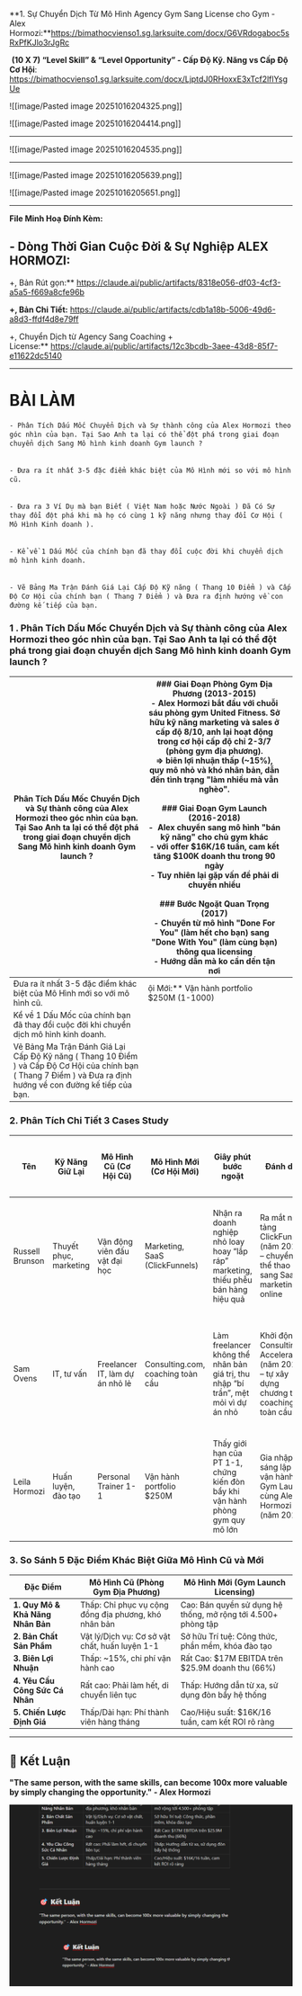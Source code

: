 **1. Sự Chuyển Dịch Từ Mô Hình Agency Gym Sang License cho Gym - Alex Hormozi:**https://bimathocvienso1.sg.larksuite.com/docx/G6VRdogaboc5sRxPfKJlo3rJgRc

 **(10 X 7) “Level Skill” & “Level Opportunity” - Cấp Độ Kỹ. Năng vs Cấp Độ Cơ Hội**: https://bimathocvienso1.sg.larksuite.com/docx/LjptdJ0RHoxxE3xTcf2lflYsgUe

![[image/Pasted image 20251016204325.png]]

![[image/Pasted image 20251016204414.png]]

---
![[image/Pasted image 20251016204535.png]]


---

![[image/Pasted image 20251016205639.png]]


![[image/Pasted image 20251016205651.png]]

---


**File Minh Hoạ Đính Kèm:**

## **- Dòng Thời Gian Cuộc Đời & Sự Nghiệp ALEX HORMOZI:**

+, Bản Rút gọn:** https://claude.ai/public/artifacts/8318e056-df03-4cf3-a5a5-f669a8cfe96b

**+, Bản Chi Tiết:** https://claude.ai/public/artifacts/cdb1a18b-5006-49d6-a8d3-ffdf4d8e79ff

+, Chuyển Dịch từ Agency Sang Coaching + License:** https://claude.ai/public/artifacts/12c3bcdb-3aee-43d8-85f7-e11622dc5140


----
# BÀI LÀM


```
- Phân Tích Dấu Mốc Chuyển Dịch và Sự thành công của Alex Hormozi theo góc nhìn của bạn. Tại Sao Anh ta lại có thể đột phá trong giai đoạn chuyển dịch Sang Mô hình kinh doanh Gym launch ?
    

- Đưa ra ít nhất 3-5 đặc điểm khác biệt của Mô Hình mới so với mô hình cũ.
    

- Đưa ra 3 Ví Dụ mà bạn Biết ( Việt Nam hoặc Nước Ngoài ) Đã Có Sự thay đổi đột phá khi mà họ có cùng 1 kỹ năng nhưng thay đổi Cơ Hội ( Mô Hình Kinh doanh ).
    

- Kể về 1 Dấu Mốc của chính bạn đã thay đổi cuộc đời khi chuyển dịch mô hình kinh doanh.
    

- Vẽ Bảng Ma Trận Đánh Giá Lại Cấp Độ Kỹ năng ( Thang 10 Điểm ) và Cấp Độ Cơ Hội của chính bạn ( Thang 7 Điểm ) và Đưa ra định hướng về con đường kế tiếp của bạn.
```


### 1 . Phân Tích Dấu Mốc Chuyển Dịch và Sự thành công của Alex Hormozi theo góc nhìn của bạn. Tại Sao Anh ta lại có thể đột phá trong giai đoạn chuyển dịch Sang Mô hình kinh doanh Gym launch ?

| Phân Tích Dấu Mốc Chuyển Dịch và Sự thành công của Alex Hormozi theo góc nhìn của bạn. Tại Sao Anh ta lại có thể đột phá trong giai đoạn chuyển dịch Sang Mô hình kinh doanh Gym launch ? | ### Giai Đoạn Phòng Gym Địa Phương (2013-2015)<br>- Alex Hormozi bắt đầu với chuỗi sáu phòng gym United Fitness. Sở hữu kỹ năng marketing và sales ở cấp độ 8/10, anh lại hoạt động trong cơ hội cấp độ chỉ 2-3/7 (phòng gym địa phương).<br>=> biên lợi nhuận thấp (~15%), quy mô nhỏ và khó nhân bản, dẫn đến tình trạng "làm nhiều mà vẫn nghèo".<br><br>### Giai Đoạn Gym Launch (2016-2018)<br>-  Alex chuyển sang mô hình "bán kỹ năng" cho chủ gym khác<br>- với offer $16K/16 tuần, cam kết tăng $100K doanh thu trong 90 ngày<br>- Tuy nhiên lại gặp vấn đề phải di chuyển nhiều <br><br>### Bước Ngoặt Quan Trọng (2017)<br>- Chuyển từ mô hình "Done For You" (làm hết cho bạn) sang "Done With You" (làm cùng bạn) thông qua licensing<br>- Hướng dẫn mà ko cần dến tận nơi |     |
| ----------------------------------------------------------------------------------------------------------------------------------------------------------------------------------------- | --------------------------------------------------------------------------------------------------------------------------------------------------------------------------------------------------------------------------------------------------------------------------------------------------------------------------------------------------------------------------------------------------------------------------------------------------------------------------------------------------------------------------------------------------------------------------------------------------------------------------------------------------------------------------------------------------------------------------------------------------------------------------------------- | --- |
| Đưa ra ít nhất 3-5 đặc điểm khác biệt của Mô Hình mới so với mô hình cũ.                                                                                                                  | ội Mới:** Vận hành portfolio $250M (1-1000)                                                                                                                                                                                                                                                                                                                                                                                                                                                                                                                                                                                                                                                                                                                                             |     |
| Kể về 1 Dấu Mốc của chính bạn đã thay đổi cuộc đời khi chuyển dịch mô hình kinh doanh.                                                                                                    |                                                                                                                                                                                                                                                                                                                                                                                                                                                                                                                                                                                                                                                                                                                                                                                         |     |
| Vẽ Bảng Ma Trận Đánh Giá Lại Cấp Độ Kỹ năng ( Thang 10 Điểm ) và Cấp Độ Cơ Hội của chính bạn ( Thang 7 Điểm ) và Đưa ra định hướng về con đường kế tiếp của bạn.                          |                                                                                                                                                                                                                                                                                                                                                                                                                                                                                                                                                                                                                                                                                                                                                                                         |     |

### 2. Phân Tích Chi Tiết 3 Cases Study

| Tên             | Kỹ Năng Giữ Lại        | Mô Hình Cũ (Cơ Hội Cũ)          | Mô Hình Mới (Cơ Hội Mới)          | Giây phút bước ngoặt                                                                 | Đánh dấu                                                                                 | Tại sao lại ra mắt ý tưởng nền tảng/hệ thống                                                       | Kết Quả Đột Phá                                         |
| --------------- | ---------------------- | ------------------------------- | --------------------------------- | ------------------------------------------------------------------------------------ | ---------------------------------------------------------------------------------------- | -------------------------------------------------------------------------------------------------- | ------------------------------------------------------- |
| Russell Brunson | Thuyết phục, marketing | Vận động viên đấu vật đại học   | Marketing, SaaS (ClickFunnels)    | Nhận ra doanh nghiệp nhỏ loay hoay “lắp ráp” marketing, thiếu phễu bán hàng hiệu quả | Ra mắt nền tảng ClickFunnels (năm 2014) – chuyển từ thể thao sang SaaS marketing online  | Muốn tạo nền tảng tự động hóa mọi bước bán hàng, giúp số đông làm marketing đơn giản, hiệu quả hơn | Trở thành triệu phú USD, nền tảng triệu người dùng      |
| Sam Ovens       | IT, tư vấn             | Freelancer IT, làm dự án nhỏ lẻ | Consulting.com, coaching toàn cầu | Làm freelancer không thể nhân bản giá trị, thu nhập “bí trần”, mệt mỏi vì dự án nhỏ  | Khởi động Consulting Accelerator (năm 2013) – tự xây dựng chương trình coaching toàn cầu | Muốn xây chương trình coaching số hóa, nhân bản kiến thức, tăng doanh thu tự động toàn cầu         | Doanh thu triệu đô, thị trường quốc tế                  |
| Leila Hormozi   | Huấn luyện, đào tạo    | Personal Trainer 1-1            | Vận hành portfolio $250M          | Thấy giới hạn của PT 1-1, chứng kiến đòn bẩy khi vận hành phòng gym quy mô lớn       | Gia nhập sáng lập và vận hành Gym Launch cùng Alex Hormozi (năm 2017)                    | Muốn scale kỹ năng tổ chức lên hệ thống doanh nghiệp, triển khai licensing – franchise             | Quản lý hệ sinh thái doanh nghiệp triệu đô cùng Hormozi |


### 3. So Sánh 5 Đặc Điểm Khác Biệt Giữa Mô Hình Cũ và Mới

| Đặc Điểm                          | Mô Hình Cũ (Phòng Gym Địa Phương)                    | Mô Hình Mới (Gym Launch Licensing)                            |
| --------------------------------- | ---------------------------------------------------- | ------------------------------------------------------------- |
| **1. Quy Mô & Khả Năng Nhân Bản** | Thấp: Chỉ phục vụ cộng đồng địa phương, khó nhân bản | Cao: Bán quyền sử dụng hệ thống, mở rộng tới 4.500+ phòng tập |
| **2. Bản Chất Sản Phẩm**          | Vật lý/Dịch vụ: Cơ sở vật chất, huấn luyện 1-1       | Sở hữu Trí tuệ: Công thức, phần mềm, khóa đào tạo             |
| **3. Biên Lợi Nhuận**             | Thấp: ~15%, chi phí vận hành cao                     | Rất Cao: $17M EBITDA trên $25.9M doanh thu (66%)              |
| **4. Yêu Cầu Công Sức Cá Nhân**   | Rất cao: Phải làm hết, di chuyển liên tục            | Thấp: Hướng dẫn từ xa, sử dụng đòn bẩy hệ thống               |
| **5. Chiến Lược Định Giá**        | Thấp/Dài hạn: Phí thành viên hàng tháng              | Cao/Hiệu suất: $16K/16 tuần, cam kết ROI rõ ràng              |


---
## 🎯 **Kết Luận**

**"The same person, with the same skills, can become 100x more valuable by simply changing the opportunity." - Alex Hormozi**





![](image/Pasted%20image%2020251017000731.png)